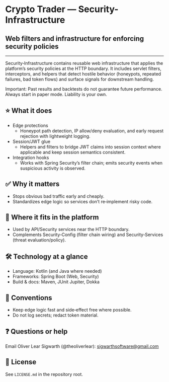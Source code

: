 # Crypto Trader — Security-Infrastructure
## Web filters and infrastructure for enforcing security policies

---

Security‑Infrastructure contains reusable web infrastructure that applies the
platform’s security policies at the HTTP boundary. It includes servlet filters,
interceptors, and helpers that detect hostile behavior (honeypots, repeated
failures, bad token flows) and surface signals for downstream handling.

Important: Past results and backtests do not guarantee future performance.
Always start in paper mode. Liability is your own.

## ⭐️ What it does
- Edge protections
  - Honeypot path detection, IP allow/deny evaluation, and early request
    rejection with lightweight logging.
- Session/JWT glue
  - Helpers and filters to bridge JWT claims into session context where
    applicable and keep session semantics consistent.
- Integration hooks
  - Works with Spring Security’s filter chain; emits security events when
    suspicious activity is observed.

## ✅ Why it matters
- Stops obvious bad traffic early and cheaply.
- Standardizes edge logic so services don’t re‑implement risky code.

## 🔗 Where it fits in the platform
- Used by API/Security services near the HTTP boundary.
- Complements Security‑Config (filter chain wiring) and Security‑Services
  (threat evaluation/policy).

## 🛠️ Technology at a glance
- Language: Kotlin (and Java where needed)
- Frameworks: Spring Boot (Web, Security)
- Build & docs: Maven, JUnit Jupiter, Dokka

## 📝 Conventions
- Keep edge logic fast and side‑effect free where possible.
- Do not log secrets; redact token material.

## ❓ Questions or help
Email Oliver Lear Sigwarth (@theoliverlear): sigwarthsoftware@gmail.com

## 📄 License
See `LICENSE.md` in the repository root.
